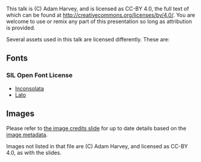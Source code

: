 This talk is (C) Adam Harvey, and is licensed as CC-BY 4.0, the full text of
which can be found at http://creativecommons.org/licenses/by/4.0/. You are
welcome to use or remix any part of this presentation so long as attribution is
provided.

Several assets used in this talk are licensed differently. These are:

## Fonts

### SIL Open Font License

* [Inconsolata](http://www.levien.com/type/myfonts/inconsolata.html)
* [Lato](http://www.latofonts.com/)

## Images

Please refer to
[the image credits slide](https://lawngnome.github.io/phpdbg-for-fun-and-profit/#/image-credits)
for up to date details based on the [image metadata](images.json).

Images not listed in that file are (C) Adam Harvey, and licensed as CC-BY 4.0,
as with the slides.
